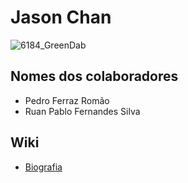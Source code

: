 # Jason Chan 
![6184_GreenDab](https://github.com/user-attachments/assets/b836fd61-f402-4e2e-a22b-ce52489a873c)

## Nomes dos colaboradores 
- Pedro Ferraz Romão
- Ruan Pablo Fernandes Silva

## Wiki
- [Biografia](https://github.com/RuanPSilva/Jason_Chan/wiki/Biografia)
